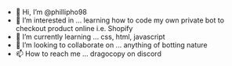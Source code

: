 - 👋 Hi, I’m @phillipho98
- 👀 I’m interested in ... learning how to code my own private bot to checkout product online i.e. Shopify
- 🌱 I’m currently learning ... css, html, javascript
- 💞️ I’m looking to collaborate on ... anything of botting nature
- 📫 How to reach me ... dragocopy on discord

<!---
theavenger97/theavenger97 is a ✨ special ✨ repository because its `README.md` (this file) appears on your GitHub profile.
You can click the Preview link to take a look at your changes.
--->
